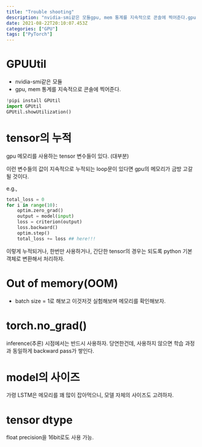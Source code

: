 ```yaml
---
title: "Trouble shooting"
description: "nvidia-smi같은 모듈gpu, mem 통계를 지속적으로 콘솔에 찍어준다.gpu 메모리를 사용하는 tensor 변수들이 있다. (대부분)이런 변수들의 값이 지속적으로 누적되는 loop문이 있다면 gpu의 메모리가 금방 고갈될 것이다.e.g.,"
date: 2021-08-22T20:10:07.453Z
categories: ["GPU"]
tags: ["PyTorch"]
---
```

# GPUUtil
- nvidia-smi같은 모듈
- gpu, mem 통계를 지속적으로 콘솔에 찍어준다.

```python
!pipi install GPUtil
import GPUtil
GPUtil.showUtilization()
```

# tensor의 누적
gpu 메모리를 사용하는 tensor 변수들이 있다. (대부분)

이런 변수들의 값이 지속적으로 누적되는 loop문이 있다면 gpu의 메모리가 금방 고갈될 것이다.

e.g.,
```python
total_loss = 0
for i in range(10):
	optim.zero_grad()
    output = model(input)
    loss = criterion(output)
    loss.backward()
    optim.step()
    total_loss += loss ## here!!!    
```

이렇게 누적되거나, 한번만 사용하거나, 간단한 tensor의 경우는 되도록 python 기본 객체로 변환해서 처리하자.


# Out of memory(OOM)
- batch size = 1로 해보고 이것저것 실험해보며 메모리를 확인해보자.

# torch.no_grad()
inference(추론) 시점에서는 반드시 사용하자. 당연한건데, 사용하지 않으면 학습 과정과 동일하게 backward pass가 쌓인다.

# model의 사이즈
가령 LSTM은 메모리를 꽤 많이 잡아먹으니, 모델 자체의 사이즈도 고려하자.

# tensor dtype
float precision을 16bit로도 사용 가능.